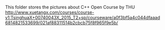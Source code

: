 This folder stores the pictures about C++ Open Course by THU
http://www.xuetangx.com/courses/course-v1:TsinghuaX+00740043X_2015_T2+sp/courseware/a0f3bf5a4c044dfaaad6814821533699/021af88311514b2cbcb75f8f965f9e5b/

